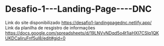 # Desafio-1---Landing-Page----DNC
Link do site disponibilizado https://desafio1-landingpagednc.netlify.app/
Link da planilha de resgistro de informações https://docs.google.com/spreadsheets/d/19LNVvNDqd5o4t1iaHXI7CSlq1QKUKDCaIiruFnf5ul8/edit#gid=0
